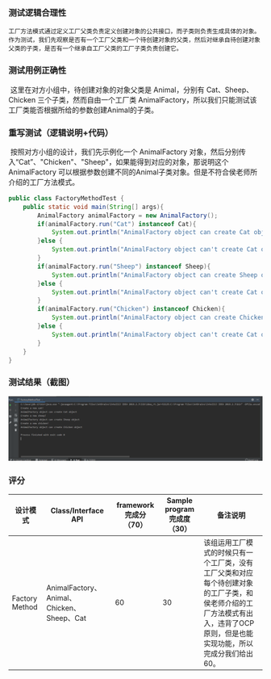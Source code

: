 ### 测试逻辑合理性

 	工厂方法模式通过定义工厂父类负责定义创建对象的公共接口，而子类则负责生成具体的对象。 作为测试，我们先观察是否有一个工厂父类和一个待创建对象的父类，然后对继承自待创建对象父类的子类，是否有一个继承自工厂父类的工厂子类负责创建它。

### 测试用例正确性

​	这里在对方小组中，待创建对象的对象父类是 Animal，分别有 Cat、Sheep、Chicken 三个子类，然而自由一个工厂类 AnimalFactory，所以我们只能测试该工厂类能否根据所给的参数创建Animal的子类。

### 重写测试（逻辑说明+代码）

​	按照对方小组的设计，我们先示例化一个 AnimalFactory 对象，然后分别传入“Cat”、"Chicken"、"Sheep"，如果能得到对应的对象，那说明这个 AnimalFactory 可以根据参数创建不同的Animal子类对象。但是不符合侯老师所介绍的工厂方法模式。

```java
public class FactoryMethodTest {
    public static void main(String[] args){
        AnimalFactory animalFactory = new AnimalFactory();
        if(animalFactory.run("Cat") instanceof Cat){
            System.out.println("AnimalFactory object can create Cat object");
        }else {
            System.out.println("AnimalFactory object can't create Cat object");
        }
        if(animalFactory.run("Sheep") instanceof Sheep){
            System.out.println("AnimalFactory object can create Sheep object");
        }else {
            System.out.println("AnimalFactory object can't create Cat object");
        }
        if(animalFactory.run("Chicken") instanceof Chicken){
            System.out.println("AnimalFactory object can create Chicken object");
        }else {
            System.out.println("AnimalFactory object can't create Cat object");
        }
    }
}
```



### 测试结果（截图）

![](img/FactoryMethod.png)



### 评分

| 设计模式       | Class/Interface API                        | framework完成分（70） | Sample program完成度（30） | 备注说明                                                     |
| -------------- | ------------------------------------------ | --------------------- | -------------------------- | ------------------------------------------------------------ |
| Factory Method | AnimalFactory、Animal、Chicken、Sheep、Cat | 60                    | 30                         | 该组运用工厂模式的时候只有一个工厂类，没有工厂父类和对应每个待创建对象的工厂子类，和侯老师介绍的工厂方法模式有出入，违背了OCP原则，但是也能实现功能，所以完成分我们给出60。 |
